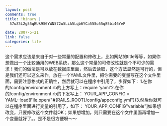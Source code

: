 ```yaml
--- 
layout: post
comments: true
title: !binary |
  57uZ5L2g55qEUk9S6YWN572u5LiA5Lqb6YCa55So55qE5bi46YeP

date: 2007-5-21
link: false
categories: life
---
```

这个需求应该是来自于对一些常量的配置和修改上，比如网站的title等等，如果你想做出一个比较通用的WEB系统，那么这个常量的可修改性就是个不可少的需求！我们的做法是可以放在数据库里面，然后去读取，这个方法显然是可行的，但是我们还可以这么来作，放在一个YAML文件里，把你需要的变量写在这个文件里面，需要注意格式的正确性，然后就可以在程序中引用了，步骤如下：1.在你的/config/environment.rb的上方写上：require 'yaml'2.在你的/config/environment.rb的下发写上：  YOUR_APP_CONFIG = YAML::load(File.open(&quot;#{RAILS_ROOT}/config/appconfig.yml&quot;))3.然后你就可以在程序里面进行变量的引用了，如下：  YOUR_APP_CONFIG&quot;variable&quot;]如果想改变，只要修改这个文件就OK；如果想增加，则只需要在这个文件里面再增加一个变量就好了。。是不是很方便呀～～
